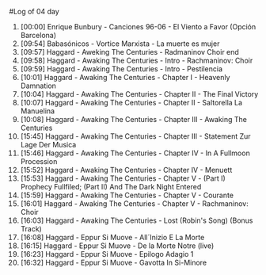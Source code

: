 #Log of 04 day

1. [00:00] Enrique Bunbury - Canciones 96-06 - El Viento a Favor (Opción Barcelona)
1. [09:54] Babasónicos - Vortice Marxista - La muerte es mujer
1. [09:57] Haggard - Aweking The Centuries - Radmaninov Choir end
1. [09:58] Haggard - Awaking The Centuries - Intro - Rachmaninov: Choir
1. [09:59] Haggard - Awaking The Centuries - Intro - Pestilencia
1. [10:01] Haggard - Awaking The Centuries - Chapter I - Heavenly Damnation
1. [10:04] Haggard - Awaking The Centuries - Chapter II - The Final Victory
1. [10:07] Haggard - Awaking The Centuries - Chapter II - Saltorella La Manuelina
1. [10:08] Haggard - Awaking The Centuries - Chapter III - Awaking The Centuries
1. [15:45] Haggard - Awaking The Centuries - Chapter III - Statement Zur Lage Der Musica
1. [15:46] Haggard - Awaking The Centuries - Chapter IV - In A Fullmoon Procession
1. [15:52] Haggard - Awaking The Centuries - Chapter IV - Menuett
1. [15:53] Haggard - Awaking The Centuries - Chapter V - (Part I) Prophecy Fullfiled; (Part II) And The Dark Night Entered
1. [15:59] Haggard - Awaking The Centuries - Chapter V - Courante
1. [16:01] Haggard - Awaking The Centuries - Chapter V - Rachmaninov: Choir
1. [16:03] Haggard - Awaking The Centuries - Lost (Robin's Song) (Bonus Track)
1. [16:08] Haggard - Eppur Si Muove - All´Inizio E La Morte
1. [16:15] Haggard - Eppur Si Muove - De la Morte Notre (live)
1. [16:23] Haggard - Eppur Si Muove - Epilogo Adagio 1
1. [16:32] Haggard - Eppur Si Muove - Gavotta In Si-Minore

